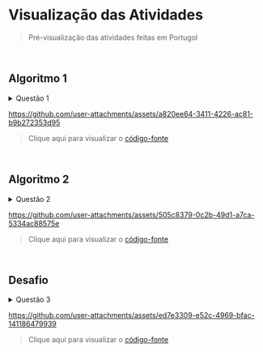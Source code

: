 # Visualização das Atividades
> Pré-visualização das atividades feitas em Portugol

<br>

## Algoritmo 1

<details>
  <summary>Questão 1</summary>
  <br>
  
  Desenvolva um sistema onde possamos informar os descontos para os clientes de acordo com as condições abaixo:<br>
  - **Até 100, não tem desconto**<br>
  - **Menor que 250, desconto de 5%**<br>
  - **Maior ou igual a 500, desconto de 10%**
</details>

https://github.com/user-attachments/assets/a820ee64-3411-4226-ac81-b9b272353d95

> Clique aqui para visualizar o [código-fonte](./3-Tomada_de_Decisao/Algoritmo1.por)

<br>

## Algoritmo 2

<details>
  <summary>Questão 2</summary>
  <br>
  
  Neste exercício, o usuário é solicitado a inserir sua idade.<br>
  - O programa verifica se a **idade é menor que 18 anos** ou **maior ou igual a 65 anos.**<br>
  - Se **uma das condições for verdadeira**, o programa imprime `"Você tem direito a desconto no ingresso."`.<br>
  - **Caso contrário**, imprime `"Você não tem direito a desconto no ingresso.`"
</details>

https://github.com/user-attachments/assets/505c8379-0c2b-49d1-a7ca-5334ac88575e

> Clique aqui para visualizar o [código-fonte](./3-Tomada_de_Decisao/Algoritmo2.por)

<br>

## Desafio

<details>
  <summary>Questão 3</summary>
  <br>

  Construa um algoritmo em Portugol para receber do teclado a sigla do estado de uma pessoa e imprimir por extenso as frases
como nos exemplos abaixo:<br>
- **`RJ - Você é Carioca`**<br>
- **`SP - Você é Paulista`**<br>
- **`PE - Você é Pernambucano`**<br>
- **`MG - Você é Mineiro`**
</details>

https://github.com/user-attachments/assets/ed7e3309-e52c-4969-bfac-141186479939

> Clique aqui para visualizar o [código-fonte](./3-Tomada_de_Decisao/Desafio.por)
